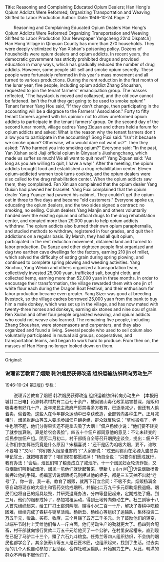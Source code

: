 Title: Reasoning and Complaining Educated Opium Dealers; Han Hong's Opium Addicts Were Reformed; Organizing Transportation and Weaving Shifted to Labor Production
Author:
Date: 1946-10-24
Page: 2

　　Reasoning and Complaining Educated Opium Dealers
    Han Hong's Opium Addicts Were Reformed
    Organizing Transportation and Weaving Shifted to Labor Production
    [Our Newspaper Yangcheng 22nd Dispatch] Han Hong Village in Qinyuan County has more than 270 households. They were deeply victimized by Yan Xishan's poisoning policy. Dozens of households were opium dealers and opium addicts. In recent years, the democratic government has strictly prohibited drugs and provided education in many ways, which has gradually reduced the number of drug addicts. However, some people still sell and smoke opium secretly. These people were fortunately reformed in this year's mass movement and all turned to various productions. During the rent reduction in the first month of the lunar year, five people, including opium addict Zhang Shoushan, requested to join the tenant farmers' emancipation group. The masses reflected, "The haystack is moved and collapsed, and the old cow cannot be fattened. Isn't the fruit they get going to be used to smoke opium!" Tenant farmer Yang Hou said, "If they don't change, then participating in the accounting will be a disgrace to the Farmers' Association." Forty to fifty tenant farmers agreed with his opinion: not to allow unreformed opium addicts to participate in the tenant farmers' group. On the second day of the second lunar month, village cadres Yang Ziquan and others held a forum for opium addicts and asked: What is the reason why the tenant farmers don't allow you to participate in the accounting? Song Fuxi said: "Isn't it because we smoke opium? Otherwise, who would dare not want us?" Then they asked: "Who harmed you into smoking opium?" Everyone said: "In the past, Yan Xishan sold Jiaji official opium in Qinyuan's Jiushengchang, which made us suffer so much! We all want to quit now!" Yang Ziquan said: "As long as you are willing to quit, I have a way!" After the meeting, the opium addicts brought food and established a drug rehabilitation center. Eleven opium-addicted women took turns cooking, and the opium dealers were also called to the drug rehabilitation center. When the opium addicts saw them, they complained. Fan Xinluan complained that the opium dealer Yang Guixin had pawned her bracelet. Yang Fuxi complained that the opium dealer Yang Yuanze had pawned his cabinet. They couldn't get the opium out in three to five days and became "old customers." Everyone spoke up, educating the opium dealers, and the two sides signed a contract: no smoking, no selling. Opium dealers Yang Manjin and others voluntarily handed over the existing opium and official drugs to the drug rehabilitation center, and donated more than 29,000 yuan to help opium addicts withdraw. The opium addicts also burned their own opium paraphernalia, and studied methods to withdraw, registered in four grades, and quit their addictions on a regular basis. By March, they had all quit opium, participated in the rent reduction movement, obtained land and turned to labor production. Du Sanze and other eighteen people first organized and dug two earthen cave dwellings for the factory, earning 210 jin of millet, which solved the difficulty of eating grain during spring plowing, and continued to complete spring plowing and weeding activities. Yang Xinchou, Yang Weixin and others organized a transportation team, collectively invested 25,000 yuan, trafficked salt, bought cloth, and collected hemp, earning more than 52,000 yuan in three months. In order to encourage their transformation, the village rewarded them with one jin of white flour each during the Dragon Boat Festival, and their enthusiasm for labor production became even greater. Yang Sizer was good at breeding livestock, so the village cadres borrowed 25,000 yuan from the bank to buy him a male donkey, which was set up in the village, and has now mated with twenty-three horses and donkeys, earning six stones and nine dou of grain. Ren Xiulan and other four people organized weaving, and opium addicts who could not weave also learned. The remaining five people, including Zhang Shoushan, were stonemasons and carpenters, and they also organized and found a living. Several people who used to sell opium also voluntarily participated in mutual aid groups, cooperatives, and transportation teams, and began to work hard to produce. From then on, the masses of Han Hong no longer looked down on them.



<hr /> 

Original: 


### 说理诉苦教育了烟贩  韩洪烟民获得改造  组织运输纺织转向劳动生产

1946-10-24
第2版()
专栏：

　　说理诉苦教育了烟贩
    韩洪烟民获得改造
    组织运输纺织转向劳动生产
    【本报阳城廿二日电】沁源韩洪村共有二百七十余户，被阎锡山毒化政策陷害甚深，烟贩和吸毒者有好几十户，近年来民主政府严厉禁毒多方教育，已逐渐减少，但还有人偷着卖，偷着吸，这些人在今年群众运动中已幸获改造，全部转向各种生产。正月减租时，烟民张寿山等五人要求参加佃户翻身组，群众就反映说：“草堆搬塌了，老牛也喂不肥，他们分得果实还不是拿去吸了大烟！”佃户杨候小说：“他们要不转变了就参加算账，算是给农会丢脸”。四五十个佃户都同意他的意见：不让未转变的烟民参加佃户组。阴历二月初二，村干部杨自全等召开烟民座谈会，提出：佃户不让你们参加算账究竟是什么原因？宋福喜说：“还不是因为咱吸大烟，要不，谁敢不要咱？”又问：“你们吸大烟是谁害的？”大家都说：“过去阎锡山在沁源九盛昌卖甲记官土，就把咱害苦了！咱们现在都愿戒掉！”杨自全说：“只要你们愿戒就行，我有办法！”会后，烟民们带了粮食成立了戒烟所。十一个烟民妇女轮流作饭，又将烟贩们叫到戒烟所，烟民一见他们就诉起苦来，樊新ｌｕǎｎ＠①诉说烟贩杨贵新押过他的手镯。杨福喜诉说烟贩杨元则押过他的柜子，都是三五天抽不出就“老号”了。你一言，我一语，教育了烟贩，就两下订立合同：不吸不卖。烟贩杨满金等自动将现存的大烟土和官药交给戒烟所，并捐出二万九千多元帮助烟民退瘾。烟民们也将自己的烟具烧毁，并研究退瘾办法，分四等登记起来，定期戒绝了瘾。到三月，他们的烟都戒掉了，参加减租运动，得到土地转向劳动生产。杜三则等十八人首先组织起来，给工厂打土窑洞两眼，赚得小米二百一十斤，解决了春耕中吃粮困难，继续完成了春耕与锄草活动。杨新丑、杨维心等组织了运输队，集体投资二万五千元，贩盐、买布、收麻，三个月赚了五万二千多元。为了鼓励他们的转变，过端午节时村上奖给他们每人一斤白面，他们劳动生产的劲就更大了。杨四则会配畜，村干部就向银行贷款二万五千元给他买了一个公驴，在村里安起槽来，直到现在已配了马驴二十三个，赚了六石九斗粮食。任秀兰等四人组织纺织，不会纺的烟民也都学会了。其余张寿山等五人是石匠木匠，也组织起来，找到了生活。过去卖烟的几个人也自动参加了互助组、合作社和运输队，开始努力生产。从此，韩洪的群众不再看不起他们了。
